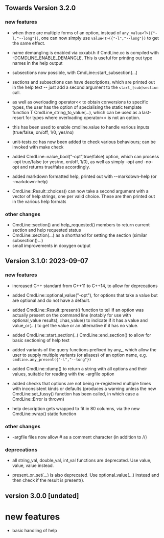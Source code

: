 
Towards Version 3.2.0
---------------------

### new features

- when there are multiple forms of an option, instead of
  `any_value<T>({"-l,"--long"})`, one can now simply use
  `value<T>({"-l","--long"})` to get the same effect. 

- name demangling is enabled via cxxabi.h if CmdLine.cc is compiled with
  -DCMDLINE_ENABLE_DEMANGLE. This is useful for printing out type
  names in the help output

- subsections now possible, with CmdLine::start_subsection(...)

- sections and subsections can have descriptions, which are printed out
  in the help text -- just add a second argument to the
  `start_[sub]section` call. 

- as well as overloading operator<< to obtain conversions to
  specific types, the user has the option of specialising the
  static template function T CmdLine_string_to_value<T>(...),
  which can be used as a last-resort for types where overloading
  operator<< is not an option.

- this has been used to enable cmdline.value<bool> to handle
  various inputs (true/false, on/off, 1/0, yes/no)

- unit-tests.cc has now been added to check various behaviours;
  can be invoked with make check

- added CmdLine::value_bool("-opt",true/false) option, which can process
  -opt true/false (or yes/no, on/off, 1/0), as well as simply -opt and -no-opt
  and returns true/false accordingly.

- added markdown formatted help, printed out with --markdown-help (or
  -markdown-help)

- CmdLine::Result<T>::choices() can now take a second argument with a
  vector of help strings, one per valid choice. These are then printed
  out in the various help formats

### other changes
- CmdLine::section() and help_requested() members to return current section
  and help requested status
- CmdLine::section(...) as a shorthand for setting the section (similar subsection()...)
- small improvements in doxygen output

Version 3.1.0: 2023-09-07
-------------------------

### new features

- increased C++ standard from C++11 to C++14, to allow for deprecations

- added CmdLine::optional_value<T>("-opt"), for options that take a value
  but are optional and do not have a default. 

- added CmdLine::Result<T>::present() function to tell if an option was
  actually present on the command line (notably for use with
  optional_value results), ::has_value() to indicate if it has a value
  and value_or(...) to get the value or an alternative if it has no value.

- added CmdLine::start_section(..) CmdLine::end_section() to allow for
  basic sectioning of help text 

- added variants of the query functions prefixed by any_, which allow the
  user to supply multiple variants (or aliases) of an option name, e.g. 
  `cmdline.any_present({"-l","--long"})`

- added CmdLine::dump() to return a string with all options and their values,
  suitable for reading with the -argfile option

- added checks that options are not being re-registered multiple times
  with inconsistent kinds or defaults (produces a warning unless the new
  CmdLine:set_fussy() function has been called, in which case a
  CmdLine::Error is thrown)

- help description gets wrapped to fit in 80 columns, via the new
  CmdLine::wrap() static function


### other changes
- -argfile files now allow # as a comment character (in addition to //)

### deprecations

- all string_val, double_val, int_val functions are deprecated. 
  Use value<string>, value<double>, value<int> instead.

- present_or_set(...) is also deprecated. Use optional_value(...) instead
  and then check if the result is present().


version 3.0.0 [undated]
-----------------------

# new features
- basic handling of help
